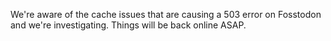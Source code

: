 We're aware of the cache issues that are causing a 503 error on Fosstodon and we're investigating. Things will be back online ASAP.

